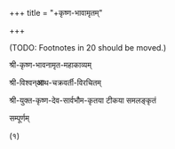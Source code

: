 +++
title = "+कृष्ण-भावामृतम्"

+++

(TODO: Footnotes in 20 should be moved.)

श्री-कृष्ण-भावनामृत-महाकाव्यम्

श्री-विश्वन्**आ**थ-चक्रवर्ती-विरचितम्

श्री-युक्त-कृष्ण-देव-सार्वभौम-कृतया टीकया समलङ्कृतं

सम्पूर्णम्

(१)
